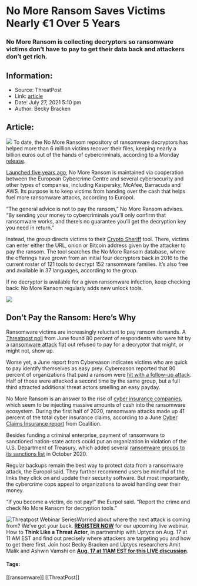 # No More Ransom Saves Victims Nearly €1 Over 5 Years
### No More Ransom is collecting decryptors so ransomware victims don’t have to pay to get their data back and attackers don’t get rich.  

## Information:
+ Source: ThreatPost
+ Link: [article](https://kasperskycontenthub.com/threatpost-global/?p=168192)
+ Date: July 27, 2021  5:10 pm
+ Author: Becky Bracken


## Article:
![](https://media.threatpost.com/wp-content/uploads/sites/103/2021/07/27164121/No-more-ransom-e1627418494244.jpeg)
To date, the No More Ransom repository of ransomware decryptors has helped more than 6 million victims recover their files, keeping nearly a billion euros out of the hands of cybercriminals, according to a Monday [release](https://www.europol.europa.eu/newsroom/news/unhacked-121-tools-against-ransomware-single-website).


[Launched five years ago](https://threatpost.com/public-private-sector-team-to-fight-ransomware/119484/), No More Ransom is maintained via cooperation between the European Cybercrime Centre and several cybersecurity and other types of companies, including Kaspersky, McAfee, Barracuda and AWS. Its purpose is to keep victims from handing over the cash that helps fuel more ransomware attacks, according to Europol.



“The general advice is not to pay the ransom,” No More Ransom advises. “By sending your money to cybercriminals you’ll only confirm that ransomware works, and there’s no guarantee you’ll get the decryption key you need in return.”


Instead, the group directs victims to their [Crypto Sheriff](https://www.nomoreransom.org/crypto-sheriff.php) tool. There, victims can enter either the URL, onion or Bitcoin address given by the attacker to pay the ransom. The tool searches the No More Ransom database, where the offerings have grown from an initial four decryptors back in 2016 to the current roster of 121 tools to decrypt 152 ransomware families. It’s also free and available in 37 languages, according to the group.


If no decryptor is available for a given ransomware infection, keep checking back: No More Ransom regularly adds new unlock tools.


[![](https://media.threatpost.com/wp-content/uploads/sites/103/2021/07/27170801/No-More-Ransom-Infographic-scaled-e1627420103290.jpeg)](https://media.threatpost.com/wp-content/uploads/sites/103/2021/07/27170801/No-More-Ransom-Infographic-scaled-e1627420103290.jpeg)


Don’t Pay the Ransom: Here’s Why
--------------------------------


Ransomware victims are increasingly reluctant to pay ransom demands. A [Threatpost poll](https://threatpost.com/ransomware-victims-dont-pay-up/166989/) from June found 80 percent of respondents who were hit by a [ransomware attack](https://threatpost.com/ebooks/2021-the-evolution-of-ransomware/?utm_source=April_eBook&utm_medium=ART&utm_campaign=ART) flat out refused to pay for a decryptor that might, or might not, show up.


Worse yet, a June report from Cybereason indicates victims who are quick to pay identify themselves as easy prey. Cybereason reported that 80 percent of organizations that paid a ransom were [hit with a follow-up attack](https://threatpost.com/ransomware-victims-dont-pay-up/166989/). Half of those were attacked a second time by the same group, but a full third attracted additional threat actors smelling an easy payday.


No More Ransom is an answer to the rise of [cyber insurance companies](https://threatpost.com/cyber-insurance-ransomware-payments/166580/), which seem to be injecting massive amounts of cash into the ransomware ecosystem. During the first half of 2020, ransomware attacks made up 41 percent of the total cyber insurance claims, according to a June [Cyber Claims Insurance report](https://www.coalitioninc.com/blog/coalition-releases-new-2020-cyber-insurance-claims-report) from Coalition.


Besides funding a criminal enterprise, payment of ransomware to sanctioned nation-state actors could put an organization in violation of the U.S. Department of Treasury, which added several [ransomware groups to its sanctions list](https://home.treasury.gov/policy-issues/financial-sanctions/recent-actions/20201001) in October 2020.


Regular backups remain the best way to protect data from a ransomware attack, the Europol said. They further recommend users be mindful of the links they click on and update their security software. But most importantly, the cybercrime cops appeal to organizations to avoid handing over their money.


“If you become a victim, do not pay!” the Eurpol said. “Report the crime and check No More Ransom for decryption tools.”


![Threatpost Webinar Series ](https://media.threatpost.com/wp-content/uploads/sites/103/2021/07/27093135/threatpost-webinar-300x51.jpg)Worried about where the next attack is coming from? We’ve got your back. **[REGISTER NOW](https://threatpost.com/webinars/how-to-think-like-a-threat-actor/?utm_source=ART&utm_medium=ART&utm_campaign=August_Uptycs_Webinar)** for our upcoming live webinar, How to **Think Like a Threat Actor**, in partnership with Uptycs on Aug. 17 at 11 AM EST and find out precisely where attackers are targeting you and how to get there first. Join host Becky Bracken and Uptycs researchers Amit Malik and Ashwin Vamshi on **[Aug. 17 at 11AM EST for this LIVE discussion](https://threatpost.com/webinars/how-to-think-like-a-threat-actor/?utm_source=ART&utm_medium=ART&utm_campaign=August_Uptycs_Webinar)**.




#### Tags:
[[ransomware]] [[ThreatPost]]
